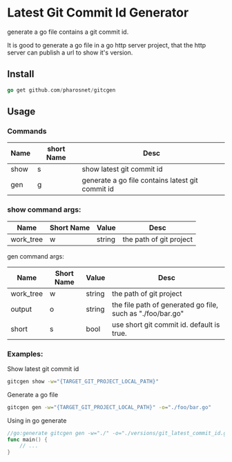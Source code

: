 # Latest Git Commit Id Generator 
generate a go file contains a git commit id.

It is good to generate a go file in a go http server project, that the http server can publish a url to show it's version.

## Install
```go
go get github.com/pharosnet/gitcgen
```

## Usage

### Commands

| Name | short Name | Desc                                             |
| ---- | ---------- | ------------------------------------------------ |
| show | s          | show latest git commit id                        |
| gen  | g          | generate a go file contains latest git commit id |

### show command args:

| Name      | Short Name | Value  | Desc                    |
| --------- | ---------- | ------ | ----------------------- |
| work_tree | w          | string | the path of git project |

gen command args:

| Name      | Short Name | Value  | Desc                                                       |
| --------- | ---------- | ------ | ---------------------------------------------------------- |
| work_tree | w          | string | the path of git project                                    |
| output    | o          | string | the file path of generated go file, such as "./foo/bar.go" |
| short     | s          | bool   | use short git commit id. default is true.                  |



### Examples:

Show latest git commit id

```bash
gitcgen show -w="{TARGET_GIT_PROJECT_LOCAL_PATH}"
```

Generate a go file
```bash
gitcgen gen -w="{TARGET_GIT_PROJECT_LOCAL_PATH}" -o="./foo/bar.go"
```

Using in go generate

```go
//go:generate gitcgen gen -w="./" -o="./versions/git_latest_commit_id.go"
func main() {
    // ...
}
```

